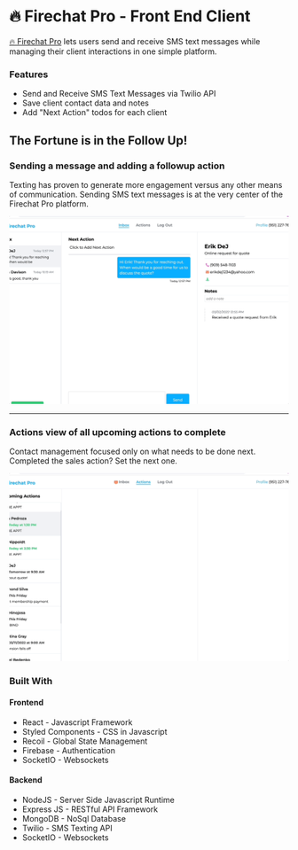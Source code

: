 # 🔥 Firechat Pro - Front End Client

[🔥 Firechat Pro](https://firechat.pro) lets users send and receive SMS text messages while managing their client interactions in one simple platform.

### Features

- Send and Receive SMS Text Messages via Twilio API
- Save client contact data and notes
- Add "Next Action" todos for each client

## The Fortune is in the Follow Up!

### Sending a message and adding a followup action

Texting has proven to generate more engagement versus any other means of communication. Sending SMS text messages is at the very center of the Firechat Pro platform.

![sending sms example](sms-example.gif)

---

### Actions view of all upcoming actions to complete

Contact management focused only on what needs to be done next. Completed the sales action? Set the next one.

![action view example](action-view-example.gif)

### Built With

#### Frontend

- React - Javascript Framework
- Styled Components - CSS in Javascript
- Recoil - Global State Management
- Firebase - Authentication
- SocketIO - Websockets

#### Backend

- NodeJS - Server Side Javascript Runtime
- Express JS - RESTful API Framework
- MongoDB - NoSql Database
- Twilio - SMS Texting API
- SocketIO - Websockets
